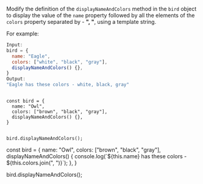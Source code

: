 Modify the definition of
the `displayNameAndColors` method
in the `bird` object to display
the value of the `name` property followed by
all the elements of the `colors` property
separated by - **", "**,
using a template string.

For example:
```js
Input:
bird = {
  name: "Eagle",
  colors: ["white", "black", "gray"],
  displayNameAndColors() {},
}
Output:
"Eagle has these colors - white, black, gray"
```
<codeblock type="exercise" language="javascript" testMode="fixedInput">
<code>
const bird = {
  name: "Owl",
  colors: ["brown", "black", "gray"],
  displayNameAndColors() {},
}

bird.displayNameAndColors();
</code>

<solution>
const bird = {
  name: "Owl",
  colors: ["brown", "black", "gray"],
  displayNameAndColors() {
    console.log(`${this.name} has these colors - ${this.colors.join(", ")}`);
  },
}

bird.displayNameAndColors();
</solution>
</codeblock>
